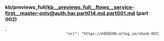 ### kb/previews_full/kb__previews_full__flows__service-first__master-only@auth.har.part014.md.part001.md (part 002)

```md
,
                            "url": "https://n958200.alteg.io/chunk-KO722YSM.js",
          
```

```
